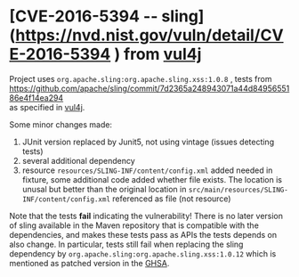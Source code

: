 # [CVE-2016-5394 -- sling] (https://nvd.nist.gov/vuln/detail/CVE-2016-5394 )  from [vul4j](https://github.com/tuhh-softsec/vul4j)

Project uses `org.apache.sling:org.apache.sling.xss:1.0.8` , tests from https://github.com/apache/sling/commit/7d2365a248943071a44d8495655186e4f14ea294   
as specified in [vul4j](https://github.com/tuhh-softsec/vul4j).

Some minor changes made: 
1. JUnit version replaced by Junit5, not using vintage (issues detecting tests)
2. several additional dependency
3. resource `resources/SLING-INF/content/config.xml` added needed in fixture, some additional code added whether file exists. The location is unusal but better than the original location in `src/main/resources/SLING-INF/content/config.xml` referenced as file (not resource)

Note that the tests __fail__ indicating the vulnerability! There is no later version of sling available in the Maven repository that is compatible with the dependencies, and makes these tests
pass as APIs the tests depends on also change. In particular, tests still fail when replacing the sling dependency by `org.apache.sling:org.apache.sling.xss:1.0.12` which is mentioned
as patched version in the [GHSA](https://github.com/advisories/GHSA-xwf4-88xr-hx2j).




  


 

 

